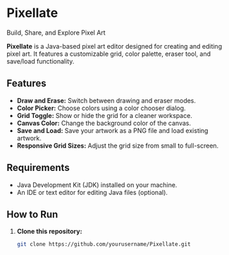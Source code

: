 # Pixellate
Build, Share, and Explore Pixel Art

**Pixellate** is a Java-based pixel art editor designed for creating and editing pixel art. It features a customizable grid, color palette, eraser tool, and save/load functionality.

## Features

- **Draw and Erase:** Switch between drawing and eraser modes.
- **Color Picker:** Choose colors using a color chooser dialog.
- **Grid Toggle:** Show or hide the grid for a cleaner workspace.
- **Canvas Color:** Change the background color of the canvas.
- **Save and Load:** Save your artwork as a PNG file and load existing artwork.
- **Responsive Grid Sizes:** Adjust the grid size from small to full-screen.

## Requirements

- Java Development Kit (JDK) installed on your machine.
- An IDE or text editor for editing Java files (optional).

## How to Run

1. **Clone this repository:**
   ```bash
   git clone https://github.com/yourusername/Pixellate.git
